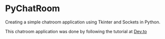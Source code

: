 # PyChatRoom

Creating a simple chatroom application using Tkinter and Sockets in Python.

This chatroom application was done by following the tutorial at [Dev.to](https://dev.to/zeyu2001/build-a-chatroom-app-with-python-44fa)